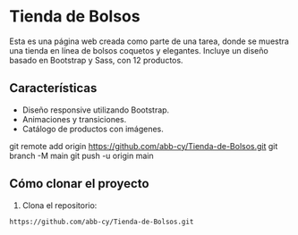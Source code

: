 # Tienda de Bolsos

Esta es una página web creada como parte de una tarea, donde se muestra una tienda en línea de bolsos coquetos y elegantes. Incluye un diseño basado en Bootstrap y Sass, con 12 productos.

## Características
- Diseño responsive utilizando Bootstrap.
- Animaciones y transiciones.
- Catálogo de productos con imágenes.

git remote add origin https://github.com/abb-cy/Tienda-de-Bolsos.git
git branch -M main
git push -u origin main

## Cómo clonar el proyecto
1. Clona el repositorio:
```bash
https://github.com/abb-cy/Tienda-de-Bolsos.git
